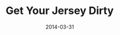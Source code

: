 ---
layout: music 
title: "Get Your Jersey Dirty"
series: "How to Change the World"
date: 2014-03-31 
description: "Chuck Mingo talks about getting our jerseys dirty."
audio: "http://www.crossroads.net/players/media/hq/htctw_02.mp3"
audio-duration: "00:00"
src: "http://www.crossroads.net/players/media/series/HowToChangeWorld_190x110.jpg"
---
